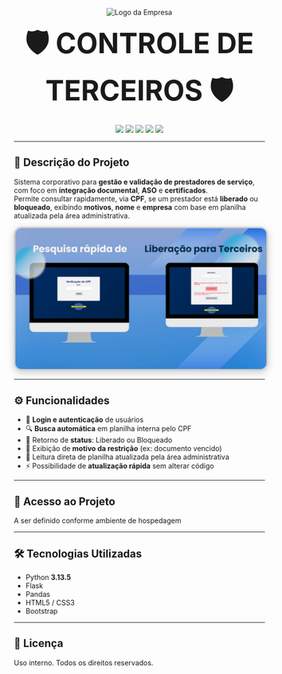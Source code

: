 <p align="center">
  <img src="http://www.uaga.com.br/wp-content/uploads/2020/09/Logo-site.png" alt="Logo da Empresa" width="180">
</p>

<p align="center">
  <span style="font-size:56px; font-weight:bold;">🛡️ CONTROLE DE TERCEIROS 🛡️</span><br>
 
</p>


<p align="center">
  <img src="https://img.shields.io/static/v1?label=STATUS&message=EM%20DESENVOLVIMENTO&color=green&style=for-the-badge">
  <img src="https://img.shields.io/badge/Python-3.13.5-blue?style=for-the-badge&logo=python">
  <img src="https://img.shields.io/badge/Flask-Framework-black?style=for-the-badge&logo=flask">
  <img src="https://img.shields.io/github/last-commit/SEU-USUARIO/controle_terceiros?style=for-the-badge">
  <img src="https://img.shields.io/badge/Planilha-Atualizada-orange?style=for-the-badge">
</p>


---





## 📜 Descrição do Projeto
Sistema corporativo para **gestão e validação de prestadores de serviço**, com foco em **integração documental**, **ASO** e **certificados**.  
Permite consultar rapidamente, via **CPF**, se um prestador está **liberado** ou **bloqueado**, exibindo **motivos**, **nome** e **empresa** com base em planilha atualizada pela área administrativa.

<p align="center">
  <img src="static/img/interface.jpg" alt="Interface do Sistema" width="1000" height="auto" style="border:3px solid #ccc; border-radius:15px; box-shadow: 0 4px 15px rgba(0,0,0,0.2);">
</p>



---


## ⚙️ Funcionalidades
- 🔐 **Login e autenticação** de usuários
- 🔍 **Busca automática** em planilha interna pelo CPF
- 📌 Retorno de **status**: Liberado ou Bloqueado
- 📝 Exibição de **motivo da restrição** (ex: documento vencido)
- 📂 Leitura direta de planilha atualizada pela área administrativa
- ⚡ Possibilidade de **atualização rápida** sem alterar código

---

## 🔗 Acesso ao Projeto
A ser definido conforme ambiente de hospedagem 

---

## 🛠️ Tecnologias Utilizadas
- Python **3.13.5**
- Flask
- Pandas 
- HTML5 / CSS3
- Bootstrap

---


## 📜 Licença
Uso interno. Todos os direitos reservados.



